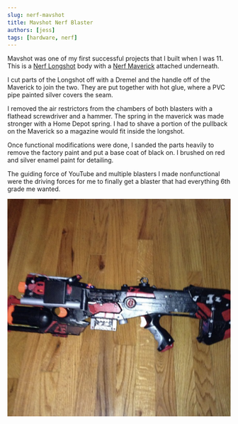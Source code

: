 ```yaml
---
slug: nerf-mavshot
title: Mavshot Nerf Blaster
authors: [jess]
tags: [hardware, nerf]
---
```


Mavshot was one of my first successful projects that I built when I was 11.  This is a [Nerf Longshot](https://nerf.fandom.com/wiki/Longshot_CS-12) body with a [Nerf Maverick](https://nerf.fandom.com/wiki/Maverick_REV-6#Standard_) attached underneath.  

I cut parts of the Longshot off with a Dremel and the handle off of the Maverick to join the two.  They are put together with hot glue, where a PVC pipe painted silver covers the seam.  

I removed the air restrictors from the chambers of both blasters with a flathead screwdriver and a hammer.  The spring in the maverick was made stronger with a Home Depot spring.  I had to shave a portion of the pullback on the Maverick so a magazine would fit inside the longshot.

Once functional modifications were done, I sanded the parts heavily to remove the factory paint and put a base coat of black on.  I brushed on red and silver enamel paint for detailing.  

The guiding force of YouTube and multiple blasters I made nonfunctional were the driving forces for me to finally get a blaster that had everything 6th grade me wanted. 

![](banner.png)